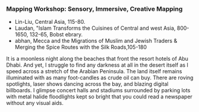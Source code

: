 ### Mapping Workshop: Sensory, Immersive, Creative Mapping

- Lin-Liu, Central Asia, 115-80.
- Laudan, "Islam Transforms the Cuisines of Central and west Asia, 800-1650, 132-65, Bobst ebrary.
- abhan, Mecca and the Migrations of Muslim and Jewish Traders & Merging the Spice Routes with the Silk Roads,105-180

It is a moonless night along the beaches that front the resort hotels of Abu Dhabi. And yet, I struggle to find any darkness at all in the desert itself as I speed across a stretch of the Arabian Peninsula. The land itself remains illuminated with as many foot-candles as crude oil can buy. There are roving spotlights, laser shows dancing across the bay, and blazing digital billboards. I glimpse concert halls and stadiums surrounded by parking lots with metal halide floodlights kept so bright that you could read a newspaper without any visual aids.
